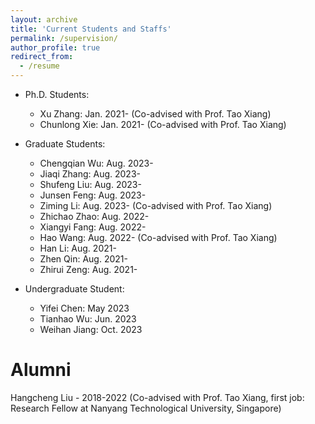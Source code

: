 ```yaml
---
layout: archive
title: 'Current Students and Staffs'
permalink: /supervision/
author_profile: true
redirect_from:
  - /resume
---
```

* Ph.D. Students:
  * Xu Zhang: Jan. 2021-  (Co-advised with Prof. Tao Xiang)
  * Chunlong Xie: Jan. 2021-  (Co-advised with Prof. Tao Xiang)

* Graduate Students:
  * Chengqian Wu:  Aug. 2023-
  * Jiaqi Zhang: Aug. 2023-
  * Shufeng Liu: Aug. 2023-
  * Junsen Feng: Aug. 2023-
  * Ziming Li: Aug. 2023- (Co-advised with Prof. Tao Xiang)
  * Zhichao Zhao: Aug. 2022-
  * Xiangyi Fang: Aug. 2022-
  * Hao Wang: Aug. 2022- (Co-advised with Prof. Tao Xiang)
  * Han Li: Aug. 2021-
  * Zhen Qin: Aug. 2021-
  * Zhirui Zeng: Aug. 2021-

* Undergraduate Student:
  * Yifei Chen: May 2023
  * Tianhao Wu: Jun. 2023
  * Weihan Jiang: Oct. 2023


# Alumni

Hangcheng Liu - 2018-2022 (Co-advised with Prof. Tao Xiang, first job: Research Fellow at Nanyang Technological University, Singapore)
<!-- * xxx(Research Fellow, 2018-2020, first job: faculty at Chongqing University) -->

<!-- # Teaching -->

<!-- * Chongqing University:
  - CZ3007: Compiler Techniques, Lecturer/Tutorial, 2019S1, 2019S2, 2020S1, 2020S2, 2021S1 -->
